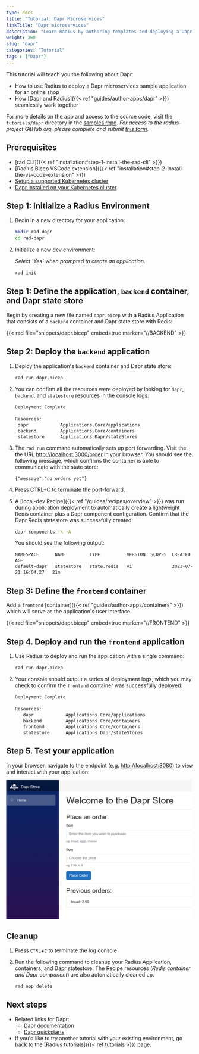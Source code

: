 ```yaml
---
type: docs
title: "Tutorial: Dapr Microservices"
linkTitle: "Dapr microservices"
description: "Learn Radius by authoring templates and deploying a Dapr application"
weight: 300
slug: "dapr"
categories: "Tutorial"
tags : ["Dapr"]
---
```


This tutorial will teach you the following about Dapr:

- How to use Radius to deploy a Dapr microservices sample application for an online shop
- How [Dapr and Radius]({{< ref "guides/author-apps/dapr" >}}) seamlessly work together

For more details on the app and access to the source code, visit the `tutorials/dapr` directory in the [samples repo](https://github.com/radius-project/samples). _For access to the radius-project GitHub org, please complete and submit [this form](https://aka.ms/ProjectRadius/GitHubAccess)._

## Prerequisites

- [rad CLI]({{< ref "installation#step-1-install-the-rad-cli" >}})
- [Radius Bicep VSCode extension]({{< ref "installation#step-2-install-the-vs-code-extension" >}})
- [Setup a supported Kubernetes cluster](https://docs.radapp.io/guides/operations/kubernetes/overview/#supported-clusters)
- [Dapr installed on your Kubernetes cluster](https://docs.dapr.io/operations/hosting/kubernetes/kubernetes-deploy/)

## Step 1: Initialize a Radius Environment

1. Begin in a new directory for your application:

   ```bash
   mkdir rad-dapr
   cd rad-dapr
   ```
   
2. Initialize a new dev environment:
   
   *Select 'Yes' when prompted to create an application.*

   ```bash
   rad init
   ```

## Step 1: Define the application, `backend` container, and Dapr state store

Begin by creating a new file named `dapr.bicep` with a Radius Application that consists of a `backend` container and Dapr state store with Redis:

{{< rad file="snippets/dapr.bicep" embed=true marker="//BACKEND" >}}

## Step 2: Deploy the `backend` application

1. Deploy the application's `backend` container and Dapr state store:

   ```sh
   rad run dapr.bicep
   ```

1. You can confirm all the resources were deployed by looking for `dapr`, `backend`, and `statestore` resources in the console logs:
   ```
   Deployment Complete

   Resources:
    dapr            Applications.Core/applications
    backend         Applications.Core/containers
    statestore      Applications.Dapr/stateStores
   ```

1. The `rad run` command automatically sets up port forwarding. Visit the the URL [http://localhost:3000/order](http://localhost:3000/order) in your browser. You should see the following message, which confirms the container is able to communicate with the state store:

   ```
   {"message":"no orders yet"}
   ```

1. Press CTRL+C to terminate the port-forward.

1. A [local-dev Recipe]({{< ref "/guides/recipes/overview" >}}) was run during application deployment to automatically create a lightweight Redis container plus a Dapr component configuration. Confirm that the Dapr Redis statestore was successfully created:

   ```sh
   dapr components -k -A
   ```

   You should see the following output:

   ```
   NAMESPACE      NAME         TYPE          VERSION  SCOPES  CREATED               AGE  
   default-dapr   statestore   state.redis   v1               2023-07-21 16:04.27   21m  
   ```

## Step 3: Define the `frontend` container

Add a `frontend` [container]({{< ref "guides/author-apps/containers" >}}) which will serve as the application's user interface.

{{< rad file="snippets/dapr.bicep" embed=true marker="//FRONTEND" >}}

## Step 4. Deploy and run the `frontend` application

1. Use Radius to deploy and run the application with a single command:

   ```sh
   rad run dapr.bicep
   ```

1. Your console should output a series of deployment logs, which you may check to confirm the `frontend` container was successfully deployed:

   ```
   Deployment Complete

   Resources:
      dapr            Applications.Core/applications
      backend         Applications.Core/containers
      frontend        Applications.Core/containers
      statestore      Applications.Dapr/stateStores
   ```

## Step 5. Test your application

In your browser, navigate to the endpoint (e.g. [http://localhost:8080](http://localhost:8080)) to view and interact with your application:

   <img src="frontend.png" alt="Screenshot of frontend application" width=500 >

## Cleanup

1. Press `CTRL`+`C` to terminate the log console

1. Run the following command to cleanup your Radius Application, containers, and Dapr statestore. The Recipe resources (_Redis container and Dapr component_) are also automatically cleaned up.

   ```bash
   rad app delete
   ```

## Next steps

- Related links for Dapr:
  - [Dapr documentation](https://docs.dapr.io/)
  - [Dapr quickstarts](https://github.com/dapr/quickstarts/tree/v1.0.0/hello-world)
- If you'd like to try another tutorial with your existing environment, go back to the [Radius tutorials]({{< ref tutorials >}}) page.
